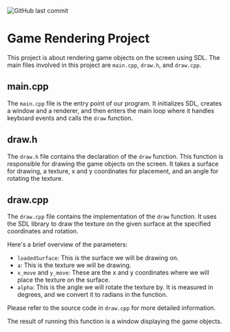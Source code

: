 ![GitHub last commit](https://img.shields.io/github/last-commit/nick-petrovsky/labexample?color=yellow)
# Game Rendering Project

This project is about rendering game objects on the screen using SDL. The main files involved in this project are `main.cpp`, `draw.h`, and `draw.cpp`.

## main.cpp

The `main.cpp` file is the entry point of our program. It initializes SDL, creates a window and a renderer, and then enters the main loop where it handles keyboard events and calls the `draw` function.

## draw.h

The `draw.h` file contains the declaration of the `draw` function. This function is responsible for drawing the game objects on the screen. It takes a surface for drawing, a texture, x and y coordinates for placement, and an angle for rotating the texture.

## draw.cpp

The `draw.cpp` file contains the implementation of the `draw` function. It uses the SDL library to draw the texture on the given surface at the specified coordinates and rotation.

Here's a brief overview of the parameters:

- `loadedSurface`: This is the surface we will be drawing on.
- `a`: This is the texture we will be drawing.
- `x_move` and `y_move`: These are the x and y coordinates where we will place the texture on the surface.
- `alpha`: This is the angle we will rotate the texture by. It is measured in degrees, and we convert it to radians in the function.

Please refer to the source code in `draw.cpp` for more detailed information.

The result of running this function is a window displaying the game objects.

